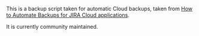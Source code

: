 This is a backup script taken for automatic Cloud backups, taken from [How to Automate Backups for JIRA Cloud applications](https://confluence.atlassian.com/display/JIRAKB/How+to+Automate+Backups+for+JIRA+Cloud+applications).

It is currently community maintained.